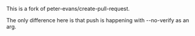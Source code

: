 This is a fork of peter-evans/create-pull-request.  

The only difference here is that push is happening with --no-verify as an arg.
